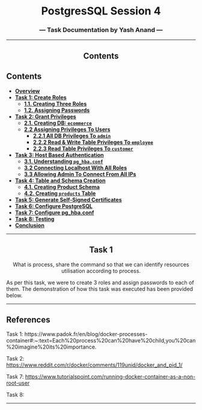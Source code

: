 <div align="center">


<!-- add technical charcha logo postgres session 3 -->
# PostgresSQL Session 4        
### — Task Documentation by Yash Anand —    
__________________________________________________________________________________

## Contents
</div>

## Contents

  - [**Overview**](#overview)
  - [**Task 1: Create Roles**](#task-1-create-roles)
    - [**1.1. Creating Three Roles**](#11-creating-three-roles)
    - [**1.2. Assigning Passwords**](#12-assigning-passwords)
  - [**Task 2: Grant Privileges**](#task-2-grant-privileges)
    - [**2.1. Creating DB: `ecommerce`**](#21-creating-db-ecommerce)
    - [**2.2 Assigning Privileges To Users**](#22-assigning-privileges-to-users)
      - [**2.2.1 All DB Privileges To `admin`**](#221-all-db-privileges-to-admin)
      - [**2.2.2 Read \& Write Table Privileges To `employee`**](#222-read--write-table-privileges-to-employee)
      - [**2.2.3 Read Table Privileges To `customer`**](#223-read-table-privileges-to-customer)
  - [**Task 3: Host Based Authentication**](#task-3-host-based-authentication)
    - [**3.1. Understanding `pg_hba.conf`**](#31-understanding-pg_hbaconf)
    - [**3.2 Connecting Localhost With All Roles**](#32-connecting-localhost-with-all-roles)
    - [**3.3 Allowing Admin To Connect From All IPs**](#33-allowing-admin-to-connect-from-all-ips)
  - [**Task 4: Table and Schema Creation**](#task-4-table-and-schema-creation)
    - [**4.1. Creating Product Schema**](#41-creating-product-schema)
    - [**4.2. Creating `products` Table**](#42-creating-products-table)
  - [**Task 5: Generate Self-Signed Certificates**](#task-5-generate-self-signed-certificates)
  - [**Task 6: Configure PostgreSQL**](#task-6-configure-postgresql)
  - [**Task 7: Configure pg\_hba.conf**](#task-7-configure-pg_hbaconf)
  - [**Task 8: Testing**](#task-8-testing)
  - [**Conclusion**](#conclusion)

_____________________________________________________________________________________     
<div align="center">

## **Task 1**
What is process, share the command so that we can identify resources utilisation according to process.
</div>

As per this task, we were to create 3 roles and assign passwords to each of them. The demonstration of how this task was executed has been provided below.


___________________________________________________

## **References**
</div>
Task 1: 
https://www.padok.fr/en/blog/docker-processes-container#:~:text=Each%20process%20can%20have%20child,you%20can%20imagine%20its%20importance.

Task 2:
https://www.reddit.com/r/docker/comments/119unid/docker_and_pid_1/

Task 7:
https://www.tutorialspoint.com/running-docker-container-as-a-non-root-user

Task 8:


--------
